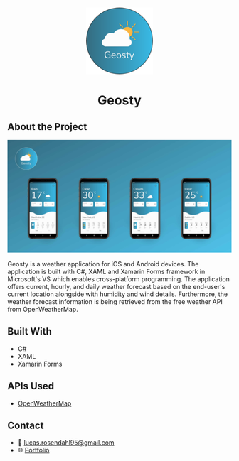 <br />
<p align="center">
  <a href="#">
    <img src="https://github.com/Luchkiin/geosty-weather-app/blob/master/img/geosty_icon.png" alt="Geosty - Logo" width="150" height="150">
  </a>
  <h1 align="center">Geosty</h1>
</p>

## About the Project

<img src="https://github.com/Luchkiin/geosty-weather-app/blob/master/img/geosty-project-overview.jpg" alt="Geosty - Project Overview" width="auto" height="auto">
<p>
Geosty is a weather application for iOS and Android devices. The application is built with C#, XAML and Xamarin Forms framework in Microsoft's VS which enables cross-platform programming. The application offers current, hourly, and daily weather forecast based on the end-user's current location alongside with humidity and wind details. Furthermore, the weather forecast information is being retrieved from the free weather API from OpenWeatherMap.
</p>

## Built With
* C#
* XAML
* Xamarin Forms 

## APIs Used
* <a href="https://openweathermap.org/current" target="_blank" class="project-paragraph-links">OpenWeatherMap</a>

## Contact
* :email: <a href="mailto:lucas.rosendahl95@gmail.com">lucas.rosendahl95@gmail.com</a>
* :globe_with_meridians: <a href="https://lucasrosendahl.com" target="_blank">Portfolio</a>
